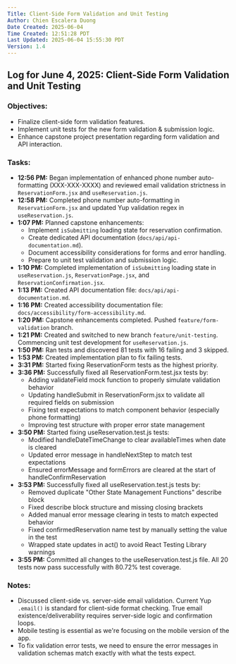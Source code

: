 ```yaml
---
Title: Client-Side Form Validation and Unit Testing
Author: Chien Escalera Duong
Date Created: 2025-06-04
Time Created: 12:51:28 PDT
Last Updated: 2025-06-04 15:55:30 PDT
Version: 1.4
---
```


## Log for June 4, 2025: Client-Side Form Validation and Unit Testing

### Objectives:
- Finalize client-side form validation features.
- Implement unit tests for the new form validation & submission logic.
- Enhance capstone project presentation regarding form validation and API interaction.

### Tasks:
- **12:56 PM:** Began implementation of enhanced phone number auto-formatting (XXX-XXX-XXXX) and reviewed email validation strictness in `ReservationForm.jsx` and `useReservation.js`.
- **12:58 PM:** Completed phone number auto-formatting in `ReservationForm.jsx` and updated Yup validation regex in `useReservation.js`.
- **1:07 PM:** Planned capstone enhancements:
    - Implement `isSubmitting` loading state for reservation confirmation.
    - Create dedicated API documentation (`docs/api/api-documentation.md`).
    - Document accessibility considerations for forms and error handling.
    - Prepare to unit test validation and submission logic.
- **1:10 PM:** Completed implementation of `isSubmitting` loading state in `useReservation.js`, `ReservationPage.jsx`, and `ReservationConfirmation.jsx`.
- **1:13 PM:** Created API documentation file: `docs/api/api-documentation.md`.
- **1:16 PM:** Created accessibility documentation file: `docs/accessibility/form-accessibility.md`.
- **1:20 PM:** Capstone enhancements completed. Pushed `feature/form-validation` branch.
- **1:21 PM:** Created and switched to new branch `feature/unit-testing`. Commencing unit test development for `useReservation.js`.
- **1:50 PM:** Ran tests and discovered 81 tests with 16 failing and 3 skipped.
- **1:53 PM:** Created implementation plan to fix failing tests.
- **3:31 PM:** Started fixing ReservationForm tests as the highest priority.
- **3:36 PM:** Successfully fixed all ReservationForm.test.jsx tests by:
  - Adding validateField mock function to properly simulate validation behavior
  - Updating handleSubmit in ReservationForm.jsx to validate all required fields on submission
  - Fixing test expectations to match component behavior (especially phone formatting)
  - Improving test structure with proper error state management
- **3:50 PM:** Started fixing useReservation.test.js tests:
  - Modified handleDateTimeChange to clear availableTimes when date is cleared
  - Updated error message in handleNextStep to match test expectations
  - Ensured errorMessage and formErrors are cleared at the start of handleConfirmReservation
- **3:53 PM:** Successfully fixed all useReservation.test.js tests by:
  - Removed duplicate "Other State Management Functions" describe block
  - Fixed describe block structure and missing closing brackets
  - Added manual error message clearing in tests to match expected behavior
  - Fixed confirmedReservation name test by manually setting the value in the test
  - Wrapped state updates in act() to avoid React Testing Library warnings
- **3:55 PM:** Committed all changes to the useReservation.test.js file. All 20 tests now pass successfully with 80.72% test coverage.

### Notes:
- Discussed client-side vs. server-side email validation. Current Yup `.email()` is standard for client-side format checking. True email existence/deliverability requires server-side logic and confirmation loops.
- Mobile testing is essential as we're focusing on the mobile version of the app.
- To fix validation error tests, we need to ensure the error messages in validation schemas match exactly with what the tests expect.
